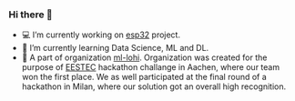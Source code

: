### Hi there 👋

- 💻 I’m currently working on [esp32](https://github.com/mackostya/esp32) project.
- 🔭 I’m currently learning Data Science, ML and DL.
- 👥 A part of organization [ml-lohi](https://github.com/ml-lohi). Organization was created for the purpose of [EESTEC](https://eestec.net) hackathon challange in Aachen, where our team won the first place. We as well participated at the final round of a hackathon in Milan, where our solution got an overall high recognition.
